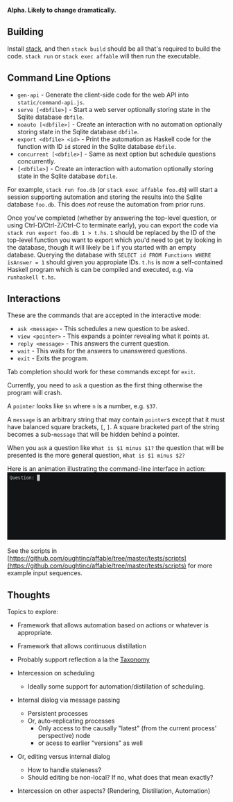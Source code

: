 **Alpha. Likely to change dramatically.**

## Building

Install [stack](https://docs.haskellstack.org/en/stable/install_and_upgrade/), and then `stack build` should be all
that's required to build the code. `stack run` or `stack exec affable` will then run the executable.

## Command Line Options

  - `gen-api` - Generate the client-side code for the web API into `static/command-api.js`.
  - `serve [<dbfile>]` - Start a web server optionally storing state in the Sqlite database `dbfile`.
  - `noauto [<dbfile>]` - Create an interaction with no automation optionally storing state in the Sqlite database `dbfile`.
  - `export <dbfile> <id>` - Print the automation as Haskell code for the function with ID `id` stored in the Sqlite database `dbfile`.
  - `concurrent [<dbfile>]` - Same as next option but schedule questions concurrently.
  - `[<dbfile>]` - Create an interaction with automation optionally storing state in the Sqlite database `dbfile`.

For example, `stack run foo.db` (or `stack exec affable foo.db`) will start a session supporting automation and storing
the results into the Sqlite database `foo.db`. This does *not* reuse the automation from prior runs.

Once you've completed (whether by answering the top-level question, or using Ctrl-D/Ctrl-Z/Ctrl-C to terminate early),
you can export the code via `stack run export foo.db 1 > t.hs`. `1` should be replaced by the ID of the top-level function you
want to export which you'd need to get by looking in the database, though it will likely be `1` if you started with an
empty database. Querying the database with `SELECT id FROM Functions WHERE isAnswer = 1` should given you appropiate IDs.
`t.hs` is now a self-contained Haskell program which is can be compiled and executed, e.g. via `runhaskell t.hs`.

## Interactions

These are the commands that are accepted in the interactive mode:

  - `ask <message>` - This schedules a new question to be asked.
  - `view <pointer>` - This expands a pointer revealing what it points at.
  - `reply <message>` - This answers the current question.
  - `wait` - This waits for the answers to unanswered questions.
  - `exit` - Exits the program.

Tab completion should work for these commands except for `exit`.

Currently, you need to `ask` a question as the first thing otherwise the program will crash.

A `pointer` looks like `$n` where `n` is a number, e.g. `$37`.

A `message` is an arbitrary string that may contain `pointer`s except that it must have balanced square brackets, `[`, `]`. A
square bracketed part of the string becomes a sub-`message` that will be hidden behind a pointer.

When you `ask` a question like `What is $1 minus $1?` the question that will be presented is the more general question, `What is $1 minus $2?`

Here is an animation illustrating the command-line interface in action:
![Demonstration of command-line interface](docs/lengthprim.gif)

<!-- Add screen recording of web interface. -->

See the scripts in [https://github.com/oughtinc/affable/tree/master/tests/scripts](https://github.com/oughtinc/affable/tree/master/tests/scripts)
for more example input sequences.

## Thoughts

Topics to explore:
  - Framework that allows automation based on actions or whatever is appropriate.
  - Framework that allows continuous distillation
  - Probably support reflection a la the [Taxonomy](https://ought.org/projects/factored-cognition/taxonomy#reflection)
  - Intercession on scheduling
    - Ideally some support for automation/distillation of scheduling.
  - Internal dialog via message passing
    - Persistent processes
    - Or, auto-replicating processes
      - Only access to the causally "latest" (from the current process' perspective) node
      - or acess to earlier "versions" as well
  - Or, editing versus internal dialog
    - How to handle staleness?
    - Should editing be non-local? If no, what does that mean exactly?

  - Intercession on other aspects? (Rendering, Distillation, Automation)
